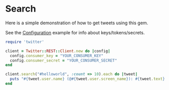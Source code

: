 # Search

Here is a simple demonstration of how to get tweets using this gem. 

See the [Configuration][] example for info about keys/tokens/secrets. 

[Configuration]: https://github.com/sferik/twitter/blob/master/examples/Configuration.md

```ruby
require 'twitter'

client = Twitter::REST::Client.new do |config|
  config.consumer_key = "YOUR_CONSUMER_KEY"
  config.consumer_secret = "YOUR_CONSUMER_SECRET"
end

client.search("#helloworld", :count => 10).each do |tweet| 
  puts "#{tweet.user.name} (@#{tweet.user.screen_name}): #{tweet.text} [Created #{tweet.created_at}]"
end
```
